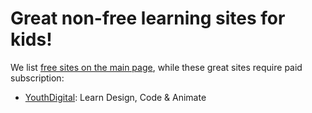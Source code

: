 # Great non-free learning sites for kids!

We list [free sites on the main page](README.md), while these great sites require paid subscription:

* [YouthDigital](http://www.youthdigital.com): Learn Design, Code & Animate
